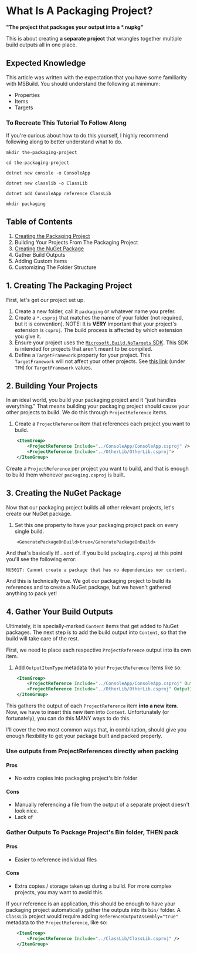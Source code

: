 # What Is A Packaging Project?
__"The project that packages your output into a *.nupkg"__

This is about creating **a separate project** that wrangles together multiple build outputs all in one place.

## Expected Knowledge
This article was written with the expectation that you have some familiarity with MSBuild. You should understand the following at minimum:
- Properties
- Items
- Targets

### To Recreate This Tutorial To Follow Along
If you're curious about how to do this yourself, I highly recommend following along to better understand what to do.

`mkdir the-packaging-project`

`cd the-packaging-project`

`dotnet new console -o ConsoleApp`

`dotnet new classlib -o ClassLib`

`dotnet add ConsoleApp reference ClassLib`

`mkdir packaging`

## Table of Contents
1. [Creating the Packaging Project](#creating-the-packaging-project)
1. Building Your Projects From The Packaging Project
1. [Creating the NuGet Package](#creating-the-nuget-package)
1. Gather Build Outputs
1. Adding Custom Items
1. Customizing The Folder Structure

## 1. Creating The Packaging Project
First, let's get our project set up.

1. Create a new folder, call it `packaging` or whatever name you prefer.
1. Create a `*.csproj` that matches the name of your folder (not required, but it is convention).
    NOTE: It is **VERY** important that your project's extension is `csproj`. The build process is affected by which extension you give it.
1. Ensure your project uses the [`Microsoft.Build.NoTargets` SDK](https://github.com/microsoft/MSBuildSdks/blob/main/src/NoTargets/README.md). This SDK is intended for projects that aren't meant to be compiled.
1. Define a `TargetFramework` property for your project. This `TargetFramework` will not affect your other projects. See [this link](https://learn.microsoft.com/dotnet/standard/frameworks#supported-target-frameworks) (under `TFM`) for `TargetFramework` values.

## 2. Building Your Projects
In an ideal world, you build your packaging project and it "just handles everything." That means building your packaging project should cause your other projects to build. We do this through `ProjectReference` items.

1. Create a `ProjectReference` item that references each project you want to build.
```xml
    <ItemGroup>
        <ProjectReference Include="../ConsoleApp/ConsoleApp.csproj" />
        <ProjectReference Include="../OtherLib/OtherLib.csproj">
    </ItemGroup>
```
Create a `ProjectReference` per project you want to build, and that is enough to build them whenever `packaging.csproj` is built.

## 3. Creating the NuGet Package
Now that our packaging project builds all other relevant projects, let's create our NuGet package.

1. Set this one property to have your packaging project pack on every single build.
```
    <GeneratePackageOnBuild>true</GeneratePackageOnBuild>
```

And that's basically it!...sort of. If you build `packaging.csproj` at this point you'll see the following error:

```
NU5017: Cannot create a package that has no dependencies nor content.
```

And this is technically true. We got our packaging project to build its references and to create a NuGet package, but we haven't gathered anything to pack yet!

## 4. Gather Your Build Outputs
Ultimately, it is specially-marked `Content` items that get added to NuGet packages. The next step is to add the build output into `Content`, so that the build will take care of the rest.

First, we need to place each respective `ProjectReference` output into its own item.

1. Add `OutputItemType` metadata to your `ProjectReference` items like so:
```xml
    <ItemGroup>
        <ProjectReference Include="../ConsoleApp/ConsoleApp.csproj" OutputItemType="ConsoleAppOutput" />
        <ProjectReference Include="../OtherLib/OtherLib.csproj" OutputItemType="OtherLibOutput" />
    </ItemGroup>
```
This gathers the output of each `ProjectReference` item **into a new item**. Now, we have to insert this new item into `Content`. Unfortunately (or fortunately), you can do this MANY ways to do this.

I'll cover the two most common ways that, in combination, should give you enough flexibility to get your package built and packed properly.

### Use outputs from ProjectReferences directly when packing
#### Pros
- No extra copies into packaging project's bin folder
#### Cons
- Manually referencing a file from the output of a separate project doesn't look nice.
- Lack of

### Gather Outputs To Package Project's Bin folder, THEN pack
#### Pros
- Easier to reference individual files
#### Cons
- Extra copies / storage taken up during a build. For more complex projects, you may want to avoid this.

If your reference is an application, this should be enough to have your packaging project automatically gather the outputs into its `bin/` folder. A `ClassLib` project would require adding `ReferenceOutputAssembly="true"` metadata to the `ProjectReference`, like so:
```xml
    <ItemGroup>
        <ProjectReference Include="../ClassLib/ClassLib.csproj" />
    </ItemGroup>
```